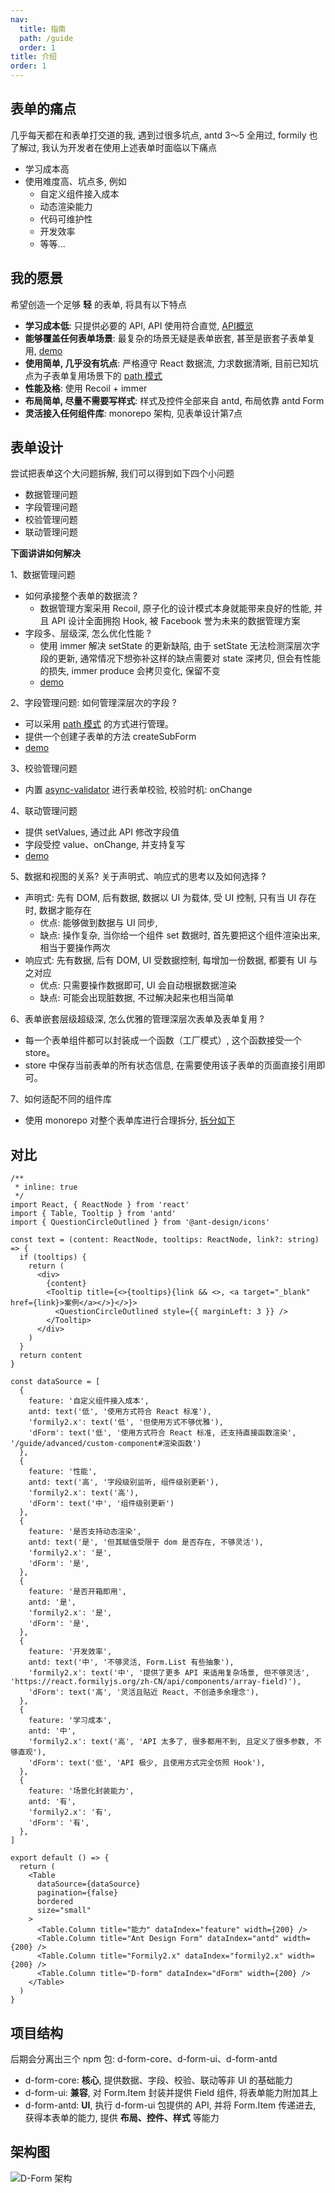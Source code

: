 ```yaml
---
nav:
  title: 指南
  path: /guide
  order: 1
title: 介绍
order: 1
---
```


## 表单的痛点
几乎每天都在和表单打交道的我, 遇到过很多坑点, antd 3～5 全用过, formily 也了解过, 我认为开发者在使用上述表单时面临以下痛点

- 学习成本高
- 使用难度高、坑点多, 例如
  - 自定义组件接入成本
  - 动态渲染能力
  - 代码可维护性
  - 开发效率
  - 等等...

## 我的愿景
希望创造一个足够 __轻__ 的表单, 将具有以下特点

- __学习成本低__: 只提供必要的 API, API 使用符合直觉, [API概览](/guide/api/api#api-概览)
- __能够覆盖任何表单场景__: 最复杂的场景无疑是表单嵌套, 甚至是嵌套子表单复用, [demo](/guide/advanced/nesting-form#进阶-嵌套表单)
- __使用简单, 几乎没有坑点__: 严格遵守 React 数据流, 力求数据清晰, 目前已知坑点为子表单复用场景下的 [path 模式](https://www.lodashjs.com/docs/lodash.get)
- __性能及格__: 使用 Recoil + immer
- __布局简单, 尽量不需要写样式__: 样式及控件全部来自 antd, 布局依靠 antd Form
- __灵活接入任何组件库__: monorepo 架构, 见表单设计第7点

## 表单设计

尝试把表单这个大问题拆解, 我们可以得到如下四个小问题
- 数据管理问题
- 字段管理问题
- 校验管理问题
- 联动管理问题

__下面讲讲如何解决__

1、数据管理问题
- 如何承接整个表单的数据流 ?
  - 数据管理方案采用 Recoil, 原子化的设计模式本身就能带来良好的性能, 并且 API 设计全面拥抱 Hook, 被 Facebook 誉为未来的数据管理方案
- 字段多、层级深, 怎么优化性能 ?
  - 使用 immer 解决 setState 的更新缺陷, 由于 setState 无法检测深层次字段的更新, 通常情况下想弥补这样的缺点需要对 state 深拷贝, 但会有性能的损失, immer produce 会拷贝变化, 保留不变
  -  [demo](/guide/basic/use-values#%E5%9F%BA%E4%BA%8E-immer-%E8%83%BD%E6%9C%89%E6%95%88%E6%94%B9%E5%96%84-react-setstate-%E7%9A%84%E7%83%A6%E6%81%BC)

2、字段管理问题: 如何管理深层次的字段 ?
- 可以采用 [path 模式](https://www.lodashjs.com/docs/lodash.get) 的方式进行管理。
- 提供一个创建子表单的方法 createSubForm
- [demo](/guide/advanced/nesting-form#%E5%AD%90%E8%A1%A8%E5%8D%95%E5%B5%8C%E5%A5%97%E5%A4%8D%E7%94%A8)

3、校验管理问题
- 内置 [async-validator](https://github.com/yiminghe/async-validator) 进行表单校验, 校验时机: onChange

4、联动管理问题
- 提供 setValues, 通过此 API 修改字段值
- 字段受控 value、onChange, 并支持复写
- [demo](/guide/advanced/field-change#自定义-field-组件的-value-值和-onchange-回调)

5、数据和视图的关系? 关于声明式、响应式的思考以及如何选择 ?
- 声明式: 先有 DOM, 后有数据, 数据以 UI 为载体, 受 UI 控制, 只有当 UI 存在时, 数据才能存在
  - 优点: 能够做到数据与 UI 同步,
  - 缺点: 操作复杂, 当你给一个组件 set 数据时, 首先要把这个组件渲染出来, 相当于要操作两次
- 响应式: 先有数据, 后有 DOM, UI 受数据控制, 每增加一份数据, 都要有 UI 与之对应
  - 优点: 只需要操作数据即可, UI 会自动根据数据渲染
  - 缺点: 可能会出现脏数据, 不过解决起来也相当简单

6、表单嵌套层级超级深, 怎么优雅的管理深层次表单及表单复用 ?
- 每一个表单组件都可以封装成一个函数（工厂模式）, 这个函数接受一个 store。
- store 中保存当前表单的所有状态信息, 在需要使用该子表单的页面直接引用即可。

7、如何适配不同的组件库
- 使用 monorepo 对整个表单库进行合理拆分, [拆分如下](/guide#项目结构)


## 对比

```tsx
/**
 * inline: true
 */
import React, { ReactNode } from 'react'
import { Table, Tooltip } from 'antd'
import { QuestionCircleOutlined } from '@ant-design/icons'

const text = (content: ReactNode, tooltips: ReactNode, link?: string) => {
  if (tooltips) {
    return (
      <div>
        {content}
        <Tooltip title={<>{tooltips}{link && <>, <a target="_blank" href={link}>案例</a></>}</>}>
          <QuestionCircleOutlined style={{ marginLeft: 3 }} />
        </Tooltip>
      </div>
    )
  }
  return content
}

const dataSource = [
  {
    feature: '自定义组件接入成本',
    antd: text('低', '使用方式符合 React 标准'),
    'formily2.x': text('低', '但使用方式不够优雅'),
    'dForm': text('低', '使用方式符合 React 标准, 还支持直接函数渲染', '/guide/advanced/custom-component#渲染函数')
  },
  {
    feature: '性能',
    antd: text('高', '字段级别监听, 组件级别更新'),
    'formily2.x': text('高'),
    'dForm': text('中', '组件级别更新')
  },
  {
    feature: '是否支持动态渲染',
    antd: text('是', '但其赋值受限于 dom 是否存在, 不够灵活'),
    'formily2.x': '是',
    'dForm': '是',
  },
  {
    feature: '是否开箱即用',
    antd: '是',
    'formily2.x': '是',
    'dForm': '是',
  },
  {
    feature: '开发效率',
    antd: text('中', '不够灵活, Form.List 有些抽象'),
    'formily2.x': text('中', '提供了更多 API 来适用复杂场景, 但不够灵活', 'https://react.formilyjs.org/zh-CN/api/components/array-field)'),
    'dForm': text('高', '灵活且贴近 React, 不创造多余理念'),
  },
  {
    feature: '学习成本',
    antd: '中',
    'formily2.x': text('高', 'API 太多了, 很多都用不到, 且定义了很多参数, 不够直观'),
    'dForm': text('低', 'API 极少, 且使用方式完全仿照 Hook'),
  },
  {
    feature: '场景化封装能力',
    antd: '有',
    'formily2.x': '有',
    'dForm': '有',
  },
]

export default () => {
  return (
    <Table
      dataSource={dataSource}
      pagination={false}
      bordered
      size="small"
    >
      <Table.Column title="能力" dataIndex="feature" width={200} />
      <Table.Column title="Ant Design Form" dataIndex="antd" width={200} />
      <Table.Column title="Formily2.x" dataIndex="formily2.x" width={200} />
      <Table.Column title="D-form" dataIndex="dForm" width={200} />
    </Table>
  )
}
```

## 项目结构
后期会分离出三个 npm 包: d-form-core、d-form-ui、d-form-antd
- d-form-core: __核心__, 提供数据、字段、校验、联动等非 UI 的基础能力
- d-form-ui: __兼容__, 对 Form.Item 封装并提供 Field 组件, 将表单能力附加其上
- d-form-antd: __UI__, 执行 d-form-ui 包提供的 API, 并将 Form.Item 传递进去, 获得本表单的能力, 提供 __布局、控件、样式__ 等能力

## 架构图
![D-Form 架构](https://form-1305245006.cos-website.ap-shanghai.myqcloud.com/architectureDiagram.png)
